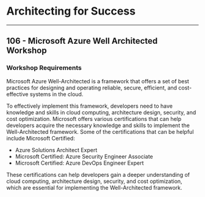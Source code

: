 # Architecting for Success

---

## 106 - Microsoft Azure Well Architected Workshop

### Workshop Requirements

Microsoft Azure Well-Architected is a framework that offers a set of best practices for designing and operating reliable, secure, efficient, and cost-effective systems in the cloud.

To effectively implement this framework, developers need to have knowledge and skills in cloud computing, architecture design, security, and cost optimization. Microsoft offers various certifications that can help developers acquire the necessary knowledge and skills to implement the Well-Architected framework. Some of the certifications that can be helpful include Microsoft Certified:

* Azure Solutions Architect Expert
* Microsoft Certified: Azure Security Engineer Associate
* Microsoft Certified: Azure DevOps Engineer Expert

These certifications can help developers gain a deeper understanding of cloud computing, architecture design, security, and cost optimization, which are essential for implementing the Well-Architected framework.
